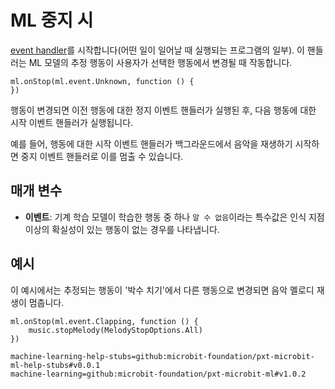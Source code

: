 # ML 중지 시

[event handler](/reference/event-handler)를 시작합니다(어떤 일이 일어날 때 실행되는 프로그램의 일부). 이 핸들러는 ML 모델의 추정 행동이 사용자가 선택한 행동에서 변경될 때 작동합니다.

```sig
ml.onStop(ml.event.Unknown, function () {
})
```

행동이 변경되면 이전 행동에 대한 정지 이벤트 핸들러가 실행된 후, 다음 행동에 대한 시작 이벤트 핸들러가 실행됩니다.

예를 들어, 행동에 대한 시작 이벤트 핸들러가 백그라운드에서 음악을 재생하기 시작하면 중지 이벤트 핸들러로 이를 멈출 수 있습니다.

## 매개 변수

- **이벤트**: 기계 학습 모델이 학습한 행동 중 하나 `알 수 없음`이라는 특수값은 인식 지점 이상의 확실성이 있는 행동이 없는 경우를 나타냅니다.

## 예시

이 예시에서는 추정되는 행동이 '박수 치기'에서 다른 행동으로 변경되면 음악 멜로디 재생이 멈춥니다.

```blocks
ml.onStop(ml.event.Clapping, function () {
    music.stopMelody(MelodyStopOptions.All)
})
```

```package
machine-learning-help-stubs=github:microbit-foundation/pxt-microbit-ml-help-stubs#v0.0.1
machine-learning=github:microbit-foundation/pxt-microbit-ml#v1.0.2
```
